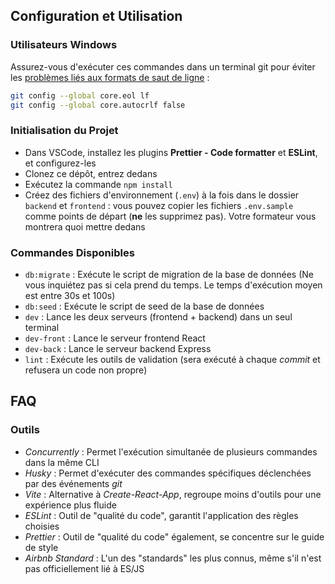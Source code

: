 ## Configuration et Utilisation

### Utilisateurs Windows

Assurez-vous d'exécuter ces commandes dans un terminal git pour éviter les [problèmes liés aux formats de saut de ligne](https://en.wikipedia.org/wiki/Newline#Issues_with_different_newline_formats) :

```bash
git config --global core.eol lf
git config --global core.autocrlf false
```

### Initialisation du Projet

- Dans VSCode, installez les plugins **Prettier - Code formatter** et **ESLint**, et configurez-les
- Clonez ce dépôt, entrez dedans
- Exécutez la commande `npm install`
- Créez des fichiers d'environnement (`.env`) à la fois dans le dossier `backend` et `frontend` : vous pouvez copier les fichiers `.env.sample` comme points de départ (**ne** les supprimez pas). Votre formateur vous montrera quoi mettre dedans

### Commandes Disponibles

- `db:migrate` : Exécute le script de migration de la base de données (Ne vous inquiétez pas si cela prend du temps. Le temps d'exécution moyen est entre 30s et 100s)
- `db:seed` : Exécute le script de seed de la base de données
- `dev` : Lance les deux serveurs (frontend + backend) dans un seul terminal
- `dev-front` : Lance le serveur frontend React
- `dev-back` : Lance le serveur backend Express
- `lint` : Exécute les outils de validation (sera exécuté à chaque _commit_ et refusera un code non propre)

## FAQ

### Outils

- _Concurrently_ : Permet l'exécution simultanée de plusieurs commandes dans la même CLI
- _Husky_ : Permet d'exécuter des commandes spécifiques déclenchées par des événements _git_
- _Vite_ : Alternative à _Create-React-App_, regroupe moins d'outils pour une expérience plus fluide
- _ESLint_ : Outil de "qualité du code", garantit l'application des règles choisies
- _Prettier_ : Outil de "qualité du code" également, se concentre sur le guide de style
- _Airbnb Standard_ : L'un des "standards" les plus connus, même s'il n'est pas officiellement lié à ES/JS
